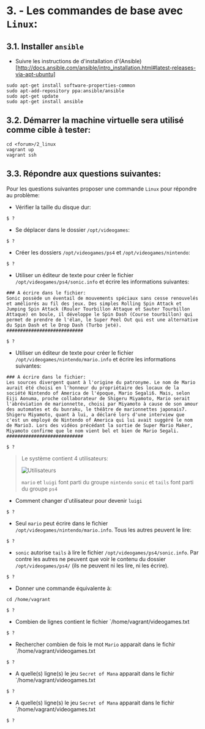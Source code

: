 # 3. - Les commandes de base avec `Linux`:

## 3.1. Installer `ansible`

* Suivre les instructions de d'installation d'(Ansible)[http://docs.ansible.com/ansible/intro_installation.html#latest-releases-via-apt-ubuntu]
```
sudo apt-get install software-properties-common
sudo apt-add-repository ppa:ansible/ansible
sudo apt-get update
sudo apt-get install ansible
```

## 3.2. Démarrer la machine virtuelle sera utilisé comme cible à tester:

```
cd <forum>/2_linux
vagrant up
vagrant ssh
```

## 3.3. Répondre aux questions suivantes:

Pour les questions suivantes proposer une commande `Linux` pour répondre au problème:

* Vérifier la taille du disque dur: 
```
$ ?
```
        
* Se déplacer dans le dossier `/opt/videogames`:    
```
$ ?
```

* Créer les dossiers `/opt/videogames/ps4`  et `/opt/videogames/nintendo`:
```
$ ?
```
  
* Utiliser un éditeur de texte pour créer le fichier `/opt/videogames/ps4/sonic.info` et écrire les informations suivantes:
```
### A écrire dans le fichier:
Sonic possède un éventail de mouvements spéciaux sans cesse renouvelés et améliorés au fil des jeux. Des simples Rolling Spin Attack et Jumping Spin Attack (Rouler Tourbillon Attaque et Sauter Tourbillon Attaque) en boule, il développe le Spin Dash (Course tourbillon) qui permet de prendre de l'élan, le Super Peel Out qui est une alternative du Spin Dash et le Drop Dash (Turbo jeté).
############################
```

```
$ ?
```

* Utiliser un éditeur de texte pour créer le fichier `/opt/videogames/nintendo/mario.info` et écrire les informations suivantes:

```
### A écrire dans le fichier:
Les sources divergent quant à l'origine du patronyme. Le nom de Mario aurait été choisi en l'honneur du propriétaire des locaux de la société Nintendo of America de l'époque, Mario Segali6. Mais, selon Eiji Aonuma, proche collaborateur de Shigeru Miyamoto, Mario serait l'abréviation de marionnette, choisi par Miyamoto à cause de son amour des automates et du bunraku, le théâtre de marionnettes japonais7. Shigeru Miyamoto, quant à lui, a déclaré lors d'une interview que c'est un employé de Nintendo of America qui lui avait suggéré le nom de Mario3. Lors des vidéos précédant la sortie de Super Mario Maker, Miyamoto confirme que le nom vient bel et bien de Mario Segali.
############################
```

```
$ ?
```

> Le système contient 4 utilisateurs:
> 
> ![Utilisateurs](/2_linux/pictures/users.png?raw=true)
> 
> `mario` et `luigi` font parti du groupe `nintendo`
> `sonic` et `tails` font parti du groupe `ps4`

* Comment changer d'utilisateur pour devenir `luigi`
```
$ ?
```
  
* Seul `mario` peut écrire dans le fichier `/opt/videogames/nintendo/mario.info`. Tous les autres peuvent le lire:
```
$ ?
```

* `sonic` autorise `tails` à lire le fichier `/opt/videogames/ps4/sonic.info`. Par contre les autres ne peuvent que voir le contenu du dossier `/opt/videogames/ps4/` (ils ne peuvent ni les lire, ni les écrire).
```
$ ?
```

* Donner une commande équivalente à:
```
cd /home/vagrant
```
```
$ ?
```
  
* Combien de lignes contient le fichier `/home/vagrant/videogames.txt
```
$ ?
```
  
* Rechercher combien de fois le mot `Mario` apparait dans le fichir `/home/vagrant/videogames.txt
```
$ ?
```

* A quelle(s) ligne(s) le jeu `Secret of Mana` apparait dans le fichir `/home/vagrant/videogames.txt
```
$ ?
```

* A quelle(s) ligne(s) le jeu `Secret of Mana` apparait dans le fichir `/home/vagrant/videogames.txt
```
$ ?
```
